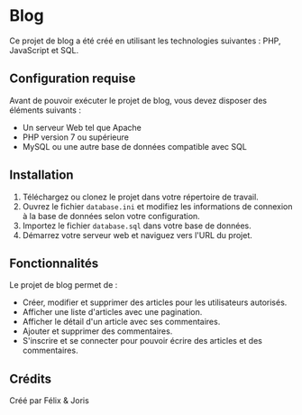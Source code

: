 # Blog

Ce projet de blog a été créé en utilisant les technologies suivantes : PHP, JavaScript et SQL.

## Configuration requise

Avant de pouvoir exécuter le projet de blog, vous devez disposer des éléments suivants :

- Un serveur Web tel que Apache
- PHP version 7 ou supérieure
- MySQL ou une autre base de données compatible avec SQL

## Installation

1. Téléchargez ou clonez le projet dans votre répertoire de travail.
2. Ouvrez le fichier `database.ini` et modifiez les informations de connexion à la base de données selon votre configuration.
3. Importez le fichier `database.sql` dans votre base de données.
4. Démarrez votre serveur web et naviguez vers l'URL du projet.


## Fonctionnalités

Le projet de blog permet de :

- Créer, modifier et supprimer des articles pour les utilisateurs autorisés.
- Afficher une liste d'articles avec une pagination.
- Afficher le détail d'un article avec ses commentaires.
- Ajouter et supprimer des commentaires.
- S'inscrire et se connecter pour pouvoir écrire des articles et des commentaires.

## Crédits

Créé par Félix & Joris